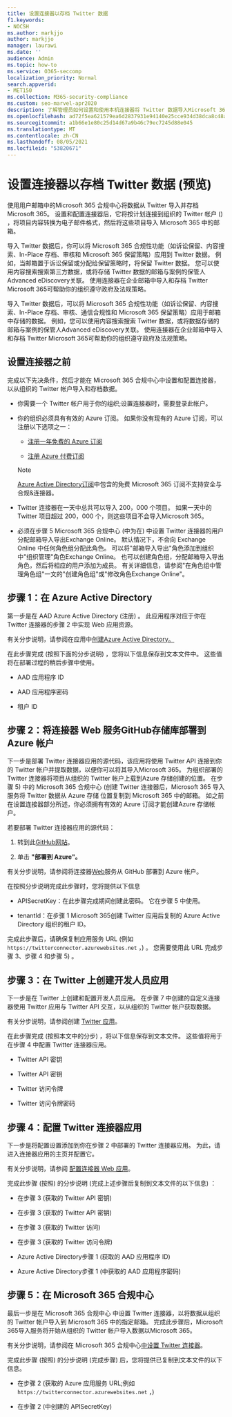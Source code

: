 ```yaml
---
title: 设置连接器以存档 Twitter 数据
f1.keywords:
- NOCSH
ms.author: markjjo
author: markjjo
manager: laurawi
ms.date: ''
audience: Admin
ms.topic: how-to
ms.service: O365-seccomp
localization_priority: Normal
search.appverid:
- MET150
ms.collection: M365-security-compliance
ms.custom: seo-marvel-apr2020
description: 了解管理员如何设置和使用本机连接器将 Twitter 数据导入Microsoft 365。
ms.openlocfilehash: ad72f5ea621579ea6d2837931e94140e25cce934d38dca8c48a3db8e8790c3b1
ms.sourcegitcommit: a1b66e1e80c25d14d67a9b46c79ec7245d88e045
ms.translationtype: MT
ms.contentlocale: zh-CN
ms.lasthandoff: 08/05/2021
ms.locfileid: "53820671"
---
```

# <a name="set-up-a-connector-to-archive-twitter-data-preview"></a>设置连接器以存档 Twitter 数据 (预览) 

使用用户邮箱中的Microsoft 365 合规中心将数据从 Twitter 导入并存档Microsoft 365。 设置和配置连接器后，它将按计划连接到组织的 Twitter 帐户 () ，将项目内容转换为电子邮件格式，然后将这些项目导入 Microsoft 365 中的邮箱。

导入 Twitter 数据后，你可以将 Microsoft 365 合规性功能（如诉讼保留、内容搜索、In-Place 存档、审核和 Microsoft 365 保留策略）应用到 Twitter 数据。 例如，当邮箱置于诉讼保留或分配给保留策略时，将保留 Twitter 数据。 您可以使用内容搜索搜索第三方数据，或将存储 Twitter 数据的邮箱与案例的保管人Advanced eDiscovery关联。 使用连接器在企业邮箱中导入和存档 Twitter Microsoft 365可帮助你的组织遵守政府及法规策略。

导入 Twitter 数据后，可以将 Microsoft 365 合规性功能（如诉讼保留、内容搜索、In-Place 存档、审核、通信合规性和 Microsoft 365 保留策略）应用于邮箱中存储的数据。 例如，您可以使用内容搜索搜索 Twitter 数据，或将数据存储的邮箱与案例的保管人Advanced eDiscovery关联。 使用连接器在企业邮箱中导入和存档 Twitter Microsoft 365可帮助你的组织遵守政府及法规策略。

## <a name="before-you-set-up-a-connector"></a>设置连接器之前

完成以下先决条件，然后才能在 Microsoft 365 合规中心中设置和配置连接器，以从组织的 Twitter 帐户导入和存档数据。

- 你需要一个 Twitter 帐户用于你的组织;设置连接器时，需要登录此帐户。

- 你的组织必须具有有效的 Azure 订阅。 如果你没有现有的 Azure 订阅，可以注册以下选项之一：

    - [注册一年免费的 Azure 订阅](https://azure.microsoft.com/free) 

    - [注册 Azure 付费订阅](https://azure.microsoft.com/pricing/purchase-options/pay-as-you-go/)

    > [!NOTE]
    > [Azure Active Directory订阅](use-your-free-azure-ad-subscription-in-office-365.md)中包含的免费 Microsoft 365 订阅不支持安全与合规&连接器。

- Twitter 连接器在一天中总共可以导入 200，000 个项目。 如果一天中的 Twitter 项目超过 200，000 个，则这些项目不会导入Microsoft 365。

- 必须在步骤 5 Microsoft 365 合规中心 (中为在) 中设置 Twitter 连接器的用户分配邮箱导入导出Exchange Online。 默认情况下，不会向 Exchange Online 中任何角色组分配此角色。 可以将"邮箱导入导出"角色添加到组织中"组织管理"角色Exchange Online。 也可以创建角色组，分配邮箱导入导出角色，然后将相应的用户添加为成员。 有关详细信息，请参阅"在角色[](/Exchange/permissions-exo/role-groups#create-role-groups)组中管理角色组[](/Exchange/permissions-exo/role-groups#modify-role-groups)"一文的"创建角色组"或"修改角色Exchange Online"。

## <a name="step-1-create-an-app-in-azure-active-directory"></a>步骤 1：在 Azure Active Directory

第一步是在 AAD Azure Active Directory (注册) 。 此应用程序对应于你在 Twitter 连接器的步骤 2 中实现 Web 应用资源。

有关分步说明，请参阅在应用中[创建Azure Active Directory。](deploy-twitter-connector.md#step-1-create-an-app-in-azure-active-directory)

在此步骤完成 (按照下面的分步说明) ，您将以下信息保存到文本文件中。 这些值将在部署过程的稍后步骤中使用。

- AAD 应用程序 ID

- AAD 应用程序密码

- 租户 ID

## <a name="step-2-deploy-connector-web-service-from-github-repository-to-your-azure-account"></a>步骤 2：将连接器 Web 服务GitHub存储库部署到 Azure 帐户

下一步是部署 Twitter 连接器应用的源代码，该应用将使用 Twitter API 连接到你的 Twitter 帐户并提取数据，以便你可以将其导入Microsoft 365。 为组织部署的 Twitter 连接器将项目从组织的 Twitter 帐户上载到Azure 存储创建的位置。 在步骤 5) 中的 Microsoft 365 合规中心 (创建 Twitter 连接器后，Microsoft 365 导入服务将 Twitter 数据从 Azure 存储 位置复制到 Microsoft 365 中的邮箱。 如之前在设置连接器[](#before-you-set-up-a-connector)部分所述，你必须拥有有效的 Azure 订阅才能创建Azure 存储帐户。

若要部署 Twitter 连接器应用的源代码：

1. 转到此[GitHub网站](https://github.com/microsoft/m365-sample-twitter-connector-csharp-aspnet)。

2. 单击 **"部署到 Azure"。**

有关分步说明，请参阅将连接器[Web](deploy-twitter-connector.md#step-2-deploy-the-connector-web-service-from-github-to-your-azure-account)服务从 GitHub 部署到 Azure 帐户。

在按照分步说明完成此步骤时，您将提供以下信息

- APISecretKey：在此步骤完成期间创建此密码。 它在步骤 5 中使用。

- tenantId：在步骤 1 Microsoft 365创建 Twitter 应用后复制的 Azure Active Directory 组织的租户 ID。

完成此步骤后，请确保复制应用服务 URL (例如 `https://twitterconnector.azurewebsites.net` ，) 。 您需要使用此 URL 完成步骤 3、步骤 4 和步骤 5) 。

## <a name="step-3-create-developer-app-on-twitter"></a>步骤 3：在 Twitter 上创建开发人员应用

下一步是在 Twitter 上创建和配置开发人员应用。 在步骤 7 中创建的自定义连接器使用 Twitter 应用与 Twitter API 交互，以从组织的 Twitter 帐户获取数据。

有关分步说明，请参阅创建 [Twitter 应用](deploy-twitter-connector.md#step-3-create-the-twitter-app)。

在此步骤完成 (按照本文中的分步) ，将以下信息保存到文本文件。 这些值将用于在步骤 4 中配置 Twitter 连接器应用。

- Twitter API 密钥

- Twitter API 密钥

- Twitter 访问令牌

- Twitter 访问令牌密码

## <a name="step-4-configure-the-twitter-connector-app"></a>步骤 4：配置 Twitter 连接器应用

下一步是将配置设置添加到你在步骤 2 中部署的 Twitter 连接器应用。 为此，请进入连接器应用的主页并配置它。

有关分步说明，请参阅 [配置连接器 Web 应用](deploy-twitter-connector.md#step-4-configure-the-connector-web-app)。

完成此步骤 (按照) 的分步说明 (完成上述步骤后复制到文本文件的以下信息) ：

- 在步骤 3 (获取的 Twitter API 密钥) 

- 在步骤 3 (获取的 Twitter API 密钥) 

- 在步骤 3 (获取的 Twitter 访问) 

- 在步骤 3 (获取的 Twitter 访问令牌) 

- Azure Active Directory步骤 1 (获取的 AAD 应用程序 ID) 

- Azure Active Directory步骤 1 (中获取的 AAD 应用程序密码) 

## <a name="step-5-set-up-a-twitter-connector-in-the-microsoft-365-compliance-center"></a>步骤 5：在 Microsoft 365 合规中心

最后一步是在 Microsoft 365 合规中心 中设置 Twitter 连接器，以将数据从组织的 Twitter 帐户导入到 Microsoft 365 中的指定邮箱。 完成此步骤后，Microsoft 365导入服务将开始从组织的 Twitter 帐户导入数据以Microsoft 365。

有关分步说明，请参阅在 Microsoft 365 合规中心[中设置 Twitter 连接器](deploy-twitter-connector.md#step-5-set-up-a-twitter-connector-in-the-microsoft-365-compliance-center)。 

完成此步骤 (按照) 的分步说明 (完成步骤) 后，您将提供已复制到文本文件的以下信息。

- 在步骤 2 (获取的 Azure 应用服务 URL;例如 `https://twitterconnector.azurewebsites.net` ，) 

- 在步骤 2 (中创建的 APISecretKey) 